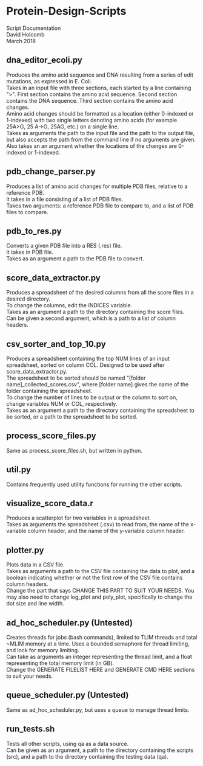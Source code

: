 # Protein-Design-Scripts
Script Documentation  
David Holcomb  
March 2018

## dna_editor_ecoli.py
Produces the amino acid sequence and DNA resulting from a series of edit mutations, as expressed in E. Coli.  
Takes in an input file with three sections, each started by a line containing ">". First section contains the amino acid sequence. Second section contains the DNA sequence. Third section contains the amino acid changes.  
Amino acid changes should be formatted as a location (either 0-indexed or 1-indexed) with two single letters denoting amino acids (for example 25A>G, 25 A->G, 25AG, etc.) on a single line.  
Takes as arguments the path to the input file and the path to the output file, but also accepts the path from the command line if no arguments are given. Also takes an an argument whether the locations of the changes are 0-indexed or 1-indexed.

## pdb_change_parser.py
Produces a list of amino acid changes for multiple PDB files, relative to a reference PDB.  
It takes in a file consisting of a list of PDB files.  
Takes two arguments: a reference PDB file to compare to, and a list of PDB files to compare.

## pdb_to_res.py
Converts a given PDB file into a RES (.res) file.  
It takes in PDB file.  
Takes as an argument a path to the PDB file to convert.

## score_data_extractor.py
Produces a spreadsheet of the desired columns from all the score files in a desired directory.  
To change the columns, edit the INDICES variable.  
Takes as an argument a path to the directory containing the score files.  
Can be given a second argument, which is a path to a list of column headers.

## csv_sorter_and_top_10.py
Produces a spreadsheet containing the top NUM lines of an input spreadsheet, sorted on column COL. Designed to be used after score_data_extractor.py.  
The spreadsheet to be sorted should be named "[folder name]_collected_scores.csv", where [folder name] gives the name of the folder containing the spreadsheet.  
To change the number of lines to be output or the column to sort on, change variables NUM or COL, respectively.  
Takes as an argument a path to the directory containing the spreadsheet to be sorted, or a path to the spreadsheet to be sorted.  

## process_score_files.py
Same as process_score_files.sh, but written in python.

## util.py
Contains frequently used utility functions for running the other scripts.

## visualize_score_data.r
Produces a scatterplot for two variables in a spreadsheet.  
Takes as arguments the spreadsheet (.csv) to read from, the name of the x-variable column header, and the name of the y-variable column header.

## plotter.py
Plots data in a CSV file.  
Takes as arguments a path to the CSV file containing the data to plot, and a boolean indicating whether or not the first row of the CSV file contains column headers.  
Change the part that says CHANGE THIS PART TO SUIT YOUR NEEDS. You may also need to change log_plot and poly_plot, specifically to change the dot size and line width.

## ad_hoc_scheduler.py (Untested)
Creates threads for jobs (bash commands), limited to TLIM threads and total ~MLIM memory at a time. Uses a bounded semaphore for thread limiting, and lock for memory limiting.  
Can take as arguments an integer representing the thread limit, and a float representing the total memory limit (in GB).  
Change the GENERATE FILELIST HERE and GENERATE CMD HERE sections to suit your needs.

## queue_scheduler.py (Untested)
Same as ad_hoc_scheduler.py, but uses a queue to manage thread limits. 

## run_tests.sh
Tests all other scripts, using qa as a data source.  
Can be given as an argument, a path to the directory containing the scripts (src), and a path to the directory containing the testing data (qa).